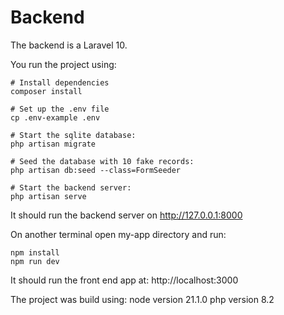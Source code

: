 # Backend

The backend is a Laravel 10.

You run the project using:
```
# Install dependencies
composer install

# Set up the .env file
cp .env-example .env

# Start the sqlite database:
php artisan migrate

# Seed the database with 10 fake records:
php artisan db:seed --class=FormSeeder 

# Start the backend server:
php artisan serve
```

It should run the backend server on http://127.0.0.1:8000

On another terminal open my-app directory and run:

```
npm install
npm run dev
```

It should run  the front end app at: http://localhost:3000

The project was build using:
node version 21.1.0
php version 8.2

